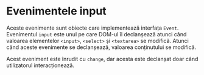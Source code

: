 # Evenimentele input

Aceste evenimente sunt obiecte care implementează interfața `Event`.
Evenimentul `input` este unul pe care DOM-ul îl declanșează atunci când valoarea elementelor `<input>`, `<select>` și `<textarea>` se modifică. Atunci când aceste evenimente se declanșează, valoarea conținutului se modifică.

Acest eveniment este înrudit cu `change`, dar acesta este declanșat doar când utilizatorul interacționează.
